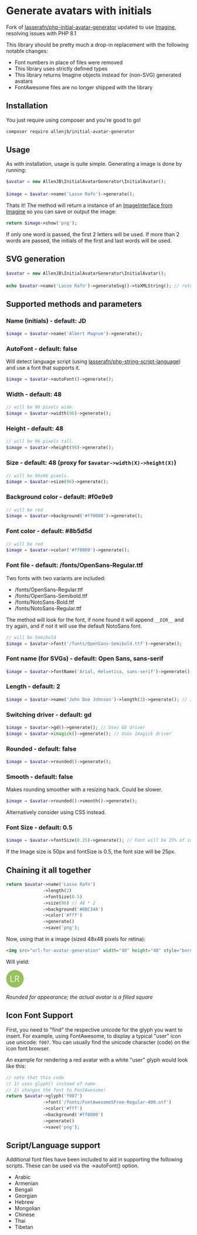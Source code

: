 # Generate avatars with initials
Fork of [lasserafn/php-initial-avatar-generator](https://github.com/LasseRafn/php-initial-avatar-generator) updated to
use [Imagine](https://github.com/php-imagine/Imagine), resolving issues with PHP 8.1

This library should be pretty much a drop-in replacement with the following notable changes:

* Font numbers in place of files were removed
* This library uses strictly defined types
* This library returns Imagine objects instead for (non-SVG) generated avatars
* FontAwesome files are no longer shipped with the library

## Installation
You just require using composer and you're good to go!
````bash
composer require allenjb/initial-avatar-generator
````

## Usage
As with installation, usage is quite simple. Generating a image is done by running:
````php
$avatar = new AllenJB\InitialAvatarGenerator\InitialAvatar();

$image = $avatar->name('Lasse Rafn')->generate();
````

Thats it! The method will return a instance of an [ImageInterface from Imagine](https://imagine.readthedocs.io/en/stable/_static/API/Imagine/Image/ImageInterface.html) so you can save or output the image:
````php
return $image->show('png');
````
If only one word is passed, the first 2 letters will be used. If more than 2 words are passed, the initials of the first and last words will be used.

## SVG generation
````php
$avatar = new AllenJB\InitialAvatarGenerator\InitialAvatar();

echo $avatar->name('Lasse Rafn')->generateSvg()->toXMLString(); // returns SVG XML string
````

## Supported methods and parameters

### Name (initials) - default: JD
````php
$image = $avatar->name('Albert Magnum')->generate();
````

### AutoFont - default: false

Will detect language script (using [lasserafn/php-string-script-language](https://github.com/lasserafn/php-string-script-language)) and use a font that supports it.

````php
$image = $avatar->autoFont()->generate();
````

### Width - default: 48
````php
// will be 96 pixels wide.
$image = $avatar->width(96)->generate();
````

### Height - default: 48
````php
// will be 96 pixels tall.
$image = $avatar->height(96)->generate();
````

### Size - default: 48 (proxy for `$avatar->width(X)->height(X)`)
````php
// will be 96x96 pixels.
$image = $avatar->size(96)->generate();
````

### Background color - default: #f0e9e9
````php
// will be red
$image = $avatar->background('#ff0000')->generate();
````

### Font color - default: #8b5d5d
````php
// will be red
$image = $avatar->color('#ff0000')->generate();
````

### Font file - default: /fonts/OpenSans-Regular.ttf
Two fonts with two variants are included:
* /fonts/OpenSans-Regular.ttf
* /fonts/OpenSans-Semibold.ttf
* /fonts/NotoSans-Bold.ttf
* /fonts/NotoSans-Regular.ttf

The method will look for the font, if none found it will append `__DIR__` and try again, and if not it will use the default NotoSans font.

````php
// will be Semibold
$image = $avatar->font('/fonts/OpenSans-Semibold.ttf')->generate();
````

### Font name (for SVGs) - default: Open Sans, sans-serif

````php
$image = $avatar->fontName('Arial, Helvetica, sans-serif')->generate();
````

### Length - default: 2
````php
$image = $avatar->name('John Doe Johnson')->length(3)->generate(); // 3 letters = JDJ
````

### Switching driver - default: gd
````php
$image = $avatar->gd()->generate(); // Uses GD driver
$image = $avatar->imagick()->generate(); // Uses Imagick driver
````

### Rounded - default: false
````php
$image = $avatar->rounded()->generate();
````

### Smooth - default: false

Makes rounding smoother with a resizing hack. Could be slower.

````php
$image = $avatar->rounded()->smooth()->generate();
````

Alternatively consider using CSS instead.

### Font Size - default: 0.5
````php
$image = $avatar->fontSize(0.25)->generate(); // Font will be 25% of image size.
````
If the Image size is 50px and fontSize is 0.5, the font size will be 25px.

## Chaining it all together

````php
return $avatar->name('Lasse Rafn')
              ->length(2)
              ->fontSize(0.5)
              ->size(96) // 48 * 2
              ->background('#8BC34A')
              ->color('#fff')
              ->generate()
              ->save('png');
````

Now, using that in a image (sized 48x48 pixels for retina):
````html
<img src="url-for-avatar-generation" width="48" height="48" style="border-radius: 100%" />
````
Will yield:

<img src="https://raw.githubusercontent.com/AllenJB/initial-avatar-generator/master/demo_result.png" width="48" height="48" alt="Result" style="border-radius: 100%" />

*Rounded for appearance; the actual avatar is a filled square*

## Icon Font Support

First, you need to "find" the respective unicode for the glyph you want to insert. For example, using FontAwesome, to display a typical "user" icon use unicode: `f007`. You can usually find the unicode character (code) on the icon font browser.

An example for rendering a red avatar with a white "user" glyph would look like this:

```php
// note that this code
// 1) uses glyph() instead of name
// 2) changes the font to FontAwesome!
return $avatar->glyph('f007')
              ->font('/fonts/FontAwesome5Free-Regular-400.otf')
              ->color('#fff')
              ->background('#ff0000')
              ->generate()
              ->save('png');
```

## Script/Language support
Additional font files have been included to aid in supporting the following scripts. These can be used via the ->autoFont() option.

* Arabic
* Armenian
* Bengali
* Georgian
* Hebrew
* Mongolian
* Chinese
* Thai
* Tibetan
